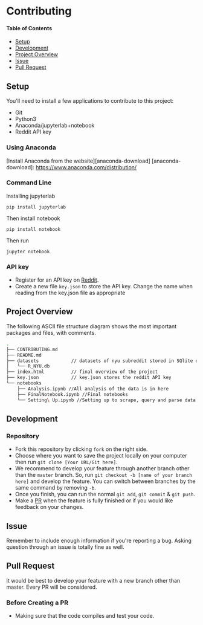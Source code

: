 # Contributing

#### Table of Contents
- [Setup](#user-content-setup)
- [Development](#user-content-development)
- [Project Overview](#user-content-project-overview)
- [Issue](#user-content-issue)
- [Pull Request](#user-content-pull-request)

## Setup
You'll need to install a few applications to contribute to this project:

- Git
- Python3
- Anaconda/jupyterlab+notebook
- Reddit API key

### Using Anaconda
[Install Anaconda from the website][anaconda-download]
[anaconda-download]: https://www.anaconda.com/distribution/

<!-- @HelpWanted Add command line installation instructions for more OSes -->
### Command Line

Installing jupyterlab
```
pip install jupyterlab
```
Then install notebook
```
pip install notebook
```
Then run
```
jupyter notebook
```

### API key
- Register for an API key on [Reddit][reddit-api].
- Create a new file `key.json` to store the API key. Change the name when reading from the key.json file as appropriate

[reddit-api]: https://www.reddit.com/wiki/api

## Project Overview
The following ASCII file structure diagram shows the most important packages and files, with comments.
``` bash
.
├── CONTRIBUTING.md
├── README.md
├── datasets            // datasets of nyu subreddit stored in SQlite database
│   └── R_NYU.db
├── index.html          // final overview of the project
├── key.json            // key.json stores the reddit API key
└── notebooks
    ├── Analysis.ipynb //All analysis of the data is in here
    ├── FinalNotebook.ipynb //Final notebooks
    └── Setting\ Up.ipynb //Setting up to scrape, query and parse data
```

## Development

### Repository
- Fork this repository by clicking `fork` on the right side.
- Choose where you want to save the project locally on your computer then run `git clone [Your URL/Git here]`.
- We recommend to develop your feature through another branch other than the `master` branch.
So, run `git checkout -b [name of your branch here]` and develop the feature. You can switch between
branches by the same command by removing `-b`.
- Once you finish, you can run the normal `git add`, `git commit` & `git push`.
- Make a [PR](#user-content-pull-request) when the feature is fully finished or if you would like
feedback on your changes.

## Issue
Remember to include enough information if you're reporting a bug.
Asking question through an issue is totally fine as well.

## Pull Request
It would be best to develop your feature with a new branch other than master.
Every PR will be considered.

### Before Creating a PR
- Making sure that the code compiles and
test your code.
